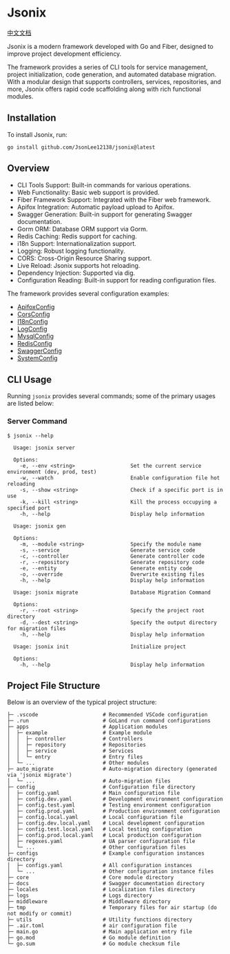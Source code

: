 # Jsonix

[中文文档](https://github.com/JsonLee12138/jsonix/blob/main/README.md)

Jsonix is a modern framework developed with Go and Fiber, designed to improve project development efficiency.

The framework provides a series of CLI tools for service management, project initialization, code generation, and automated database migration. With a modular design that supports controllers, services, repositories, and more, Jsonix offers rapid code scaffolding along with rich functional modules.

## Installation

To install Jsonix, run:

```
go install github.com/JsonLee12138/jsonix@latest
```

## Overview

- CLI Tools Support: Built-in commands for various operations.
- Web Functionality: Basic web support is provided.
- Fiber Framework Support: Integrated with the Fiber web framework.
- Apifox Integration: Automatic payload upload to Apifox.
- Swagger Generation: Built-in support for generating Swagger documentation.
- Gorm ORM: Database ORM support via Gorm.
- Redis Caching: Redis support for caching.
- i18n Support: Internationalization support.
- Logging: Robust logging functionality.
- CORS: Cross-Origin Resource Sharing support.
- Live Reload: Jsonix supports hot reloading.
- Dependency Injection: Supported via dig.
- Configuration Reading: Built-in support for reading configuration files.

The framework provides several configuration examples:
- [ApifoxConfig](https://github.com/JsonLee12138/jsonix/blob/main/pkg/configs/apifox.go)
- [CorsConfig](https://github.com/JsonLee12138/jsonix/blob/main/pkg/configs/cors.go)
- [I18nConfig](https://github.com/JsonLee12138/jsonix/blob/main/pkg/configs/i18n.go)
- [LogConfig](https://github.com/JsonLee12138/jsonix/blob/main/pkg/configs/log.go)
- [MysqlConfig](https://github.com/JsonLee12138/jsonix/blob/main/pkg/configs/mysql.go)
- [RedisConfig](https://github.com/JsonLee12138/jsonix/blob/main/pkg/configs/redis.go)
- [SwaggerConfig](https://github.com/JsonLee12138/jsonix/blob/main/pkg/configs/swagger.go)
- [SystemConfig](https://github.com/JsonLee12138/jsonix/blob/main/pkg/configs/system.go)

## CLI Usage

Running `jsonix` provides several commands; some of the primary usages are listed below:

### Server Command

```
$ jsonix --help

  Usage: jsonix server

  Options:
    -e, --env <string>                  Set the current service environment (dev, prod, test)
    -w, --watch                         Enable configuration file hot reloading
    -s, --show <string>                 Check if a specific port is in use
    -k, --kill <string>                 Kill the process occupying a specified port
    -h, --help                          Display help information

  Usage: jsonix gen

  Options:
    -m, --module <string>               Specify the module name
    -s, --service                       Generate service code
    -c, --controller                    Generate controller code
    -r, --repository                    Generate repository code
    -e, --entity                        Generate entity code
    -o, --override                      Overwrite existing files
    -h, --help                          Display help information

  Usage: jsonix migrate                 Database Migration Command

  Options:
    -r, --root <string>                 Specify the project root directory
    -d, --dest <string>                 Specify the output directory for migration files
    -h, --help                          Display help information

  Usage: jsonix init                    Initialize project

  Options:
    -h, --help                          Display help information
```

## Project File Structure

Below is an overview of the typical project structure:

```
├─ .vscode                     # Recommended VSCode configuration
├─ .run                        # GoLand run command configurations
├─ apps                        # Application modules
│  ├─ example                  # Example module
│  │  ├─ controller            # Controllers
│  │  ├─ repository            # Repositories
│  │  ├─ service               # Services
│  │  └─ entry                 # Entry files
│  └─ ...                      # Other modules
├─ auto_migrate                # Auto-migration directory (generated via 'jsonix migrate')
│  └─ ...                      # Auto-migration files
├─ config                      # Configuration file directory
│  ├─ config.yaml              # Main configuration file
│  ├─ config.dev.yaml          # Development environment configuration
│  ├─ config.test.yaml         # Testing environment configuration
│  ├─ config.prod.yaml         # Production environment configuration
│  ├─ config.local.yaml        # Local configuration file
│  ├─ config.dev.local.yaml    # Local development configuration
│  ├─ config.test.local.yaml   # Local testing configuration
│  ├─ config.prod.local.yaml   # Local production configuration
│  ├─ regexes.yaml             # UA parser configuration file
│  └─ ...                      # Other configuration files
├─ configs                     # Example configuration instances directory
│  ├─ configs.yaml             # All configuration instances
│  └─ ...                      # Other configuration instance files
├─ core                        # Core module directory
├─ docs                        # Swagger documentation directory
├─ locales                     # Localization files directory
├─ logs                        # Logs directory
├─ middleware                  # Middleware directory
├─ tmp                         # Temporary files for air startup (do not modify or commit)
├─ utils                       # Utility functions directory
├─ .air.toml                   # air configuration file
├─ main.go                     # Main application entry file
├─ go.mod                      # Go module definition
└─ go.sum                      # Go module checksum file
```
